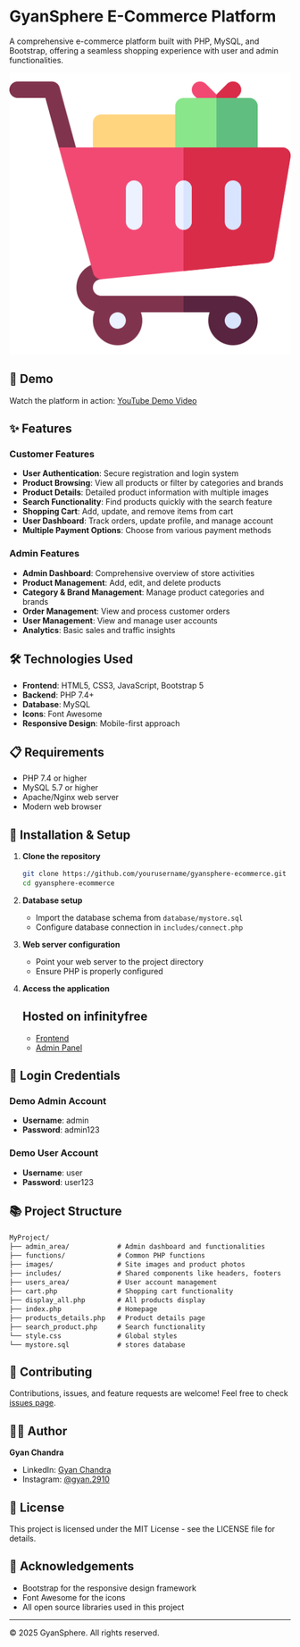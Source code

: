 # GyanSphere E-Commerce Platform

A comprehensive e-commerce platform built with PHP, MySQL, and Bootstrap, offering a seamless shopping experience with user and admin functionalities.

![GyanSphere Logo](./images/logo.png)

## 🌟 Demo

Watch the platform in action: [YouTube Demo Video](https://youtu.be/your-video-id)

## ✨ Features

### Customer Features
- **User Authentication**: Secure registration and login system
- **Product Browsing**: View all products or filter by categories and brands
- **Product Details**: Detailed product information with multiple images
- **Search Functionality**: Find products quickly with the search feature
- **Shopping Cart**: Add, update, and remove items from cart
- **User Dashboard**: Track orders, update profile, and manage account
- **Multiple Payment Options**: Choose from various payment methods

### Admin Features
- **Admin Dashboard**: Comprehensive overview of store activities
- **Product Management**: Add, edit, and delete products
- **Category & Brand Management**: Manage product categories and brands
- **Order Management**: View and process customer orders
- **User Management**: View and manage user accounts
- **Analytics**: Basic sales and traffic insights

## 🛠️ Technologies Used

- **Frontend**: HTML5, CSS3, JavaScript, Bootstrap 5
- **Backend**: PHP 7.4+
- **Database**: MySQL
- **Icons**: Font Awesome
- **Responsive Design**: Mobile-first approach

## 📋 Requirements

- PHP 7.4 or higher
- MySQL 5.7 or higher
- Apache/Nginx web server
- Modern web browser

## 🚀 Installation & Setup

1. **Clone the repository**
   ```bash
   git clone https://github.com/yourusername/gyansphere-ecommerce.git
   cd gyansphere-ecommerce
   ```

2. **Database setup**
   - Import the database schema from `database/mystore.sql`
   - Configure database connection in `includes/connect.php`

3. **Web server configuration**
   - Point your web server to the project directory
   - Ensure PHP is properly configured

4. **Access the application**
   ## Hosted on infinityfree
   - [Frontend](https://gyansphere.42web.io/index.php)
   - [Admin Panel](https://gyansphere.42web.io/admin_area/admin_login.php)


## 🔐 Login Credentials

### Demo Admin Account
- **Username**: admin
- **Password**: admin123

### Demo User Account
- **Username**: user
- **Password**: user123

## 📚 Project Structure

```
MyProject/
├── admin_area/            # Admin dashboard and functionalities
├── functions/             # Common PHP functions
├── images/                # Site images and product photos
├── includes/              # Shared components like headers, footers
├── users_area/            # User account management
├── cart.php               # Shopping cart functionality
├── display_all.php        # All products display
├── index.php              # Homepage
├── products_details.php   # Product details page
├── search_product.php     # Search functionality
└── style.css              # Global styles
└── mystore.sql            # stores database
```

## 🤝 Contributing

Contributions, issues, and feature requests are welcome! Feel free to check [issues page](https://github.com/yourusername/gyansphere-ecommerce/issues).

## 👨‍💻 Author

**Gyan Chandra**
- LinkedIn: [Gyan Chandra](https://www.linkedin.com/in/gyanchandra29102003)
- Instagram: [@gyan.2910](https://www.instagram.com/gyan.2910/)

## 📝 License

This project is licensed under the MIT License - see the LICENSE file for details.

## 🙏 Acknowledgements

- Bootstrap for the responsive design framework
- Font Awesome for the icons
- All open source libraries used in this project

---

&copy; 2025 GyanSphere. All rights reserved.
